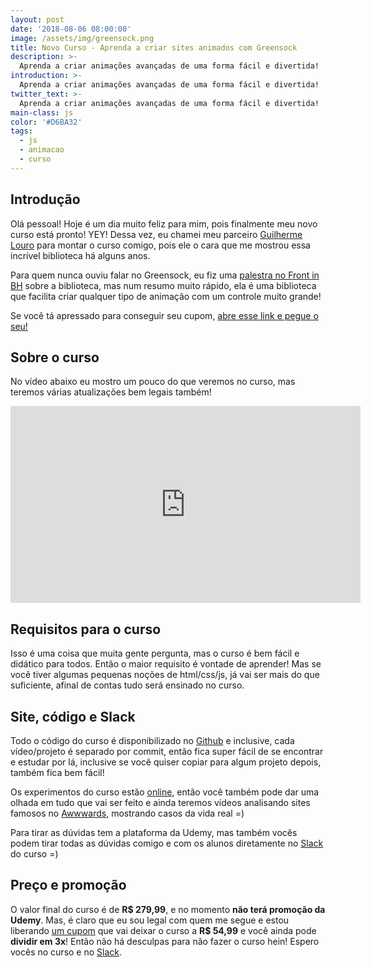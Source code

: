 ```yaml
---
layout: post
date: '2018-08-06 08:00:00'
image: /assets/img/greensock.png
title: Novo Curso - Aprenda a criar sites animados com Greensock
description: >-
  Aprenda a criar animações avançadas de uma forma fácil e divertida!
introduction: >-
  Aprenda a criar animações avançadas de uma forma fácil e divertida!
twitter_text: >-
  Aprenda a criar animações avançadas de uma forma fácil e divertida!
main-class: js
color: '#D6BA32'
tags:
  - js
  - animacao
  - curso
---
```


## Introdução

Olá pessoal! Hoje é um dia muito feliz para mim, pois finalmente meu novo curso está pronto! YEY! Dessa vez, eu chamei meu parceiro [Guilherme Louro](https://github.com/guilouro) para montar o curso comigo, pois ele o cara que me mostrou essa incrível biblioteca há alguns anos.

Para quem nunca ouviu falar no Greensock, eu fiz uma [palestra no Front in BH](https://www.youtube.com/watch?v=UgCwgIdoujg) sobre a biblioteca, mas num resumo muito rápido, ela é uma biblioteca que facilita criar qualquer tipo de animação com um controle muito grande!

Se você tá apressado para conseguir seu cupom, [abre esse link e pegue o seu!](https://www.udemy.com/aprenda-a-criar-sites-animados-com-greensock/?couponCode=PROMODEZ21)

## Sobre o curso

No vídeo abaixo eu mostro um pouco do que veremos no curso, mas teremos várias atualizações bem legais também!

<iframe width="560" height="315" src="https://www.youtube.com/embed/mWKwZpSA5Rc" frameborder="0" allow="autoplay; encrypted-media" allowfullscreen></iframe>

## Requisitos para o curso

Isso é uma coisa que muita gente pergunta, mas o curso é bem fácil e didático para todos. Então o maior requisito é vontade de aprender! Mas se você tiver algumas pequenas noções de html/css/js, já vai ser mais do que suficiente, afinal de contas tudo será ensinado no curso.

## Site, código e Slack

Todo o código do curso é disponibilizado no [Github](https://github.com/willianjusten/greensock-course) e inclusive, cada vídeo/projeto é separado por commit, então fica super fácil de se encontrar e estudar por lá, inclusive se você quiser copiar para algum projeto depois, também fica bem fácil!

Os experimentos do curso estão [online](https://greensock-course.willianjusten.com.br/), então você também pode dar uma olhada em tudo que vai ser feito e ainda teremos vídeos analisando sites famosos no [Awwwards](https://www.awwwards.com/websites/gsap-animation/), mostrando casos da vida real =)

Para tirar as dúvidas tem a plataforma da Udemy, mas também vocês podem tirar todas as dúvidas comigo e com os alunos diretamente no [Slack](https://bit.ly/slack-will/) do curso =)

## Preço e promoção

O valor final do curso é de **R\$ 279,99**, e no momento **não terá promoção da Udemy**. Mas, é claro que eu sou legal com quem me segue e estou liberando [um cupom](https://www.udemy.com/aprenda-a-criar-sites-animados-com-greensock/?couponCode=PROMODEZ21) que vai deixar o curso a **R\$ 54,99** e você ainda pode **dividir em 3x**! Então não há desculpas para não fazer o curso hein! Espero vocês no curso e no [Slack](https://bit.ly/slack-will/).
